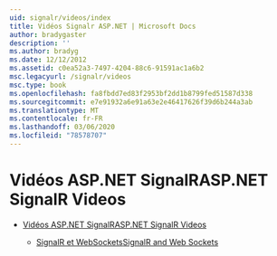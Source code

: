 ```yaml
---
uid: signalr/videos/index
title: Vidéos Signalr ASP.NET | Microsoft Docs
author: bradygaster
description: ''
ms.author: bradyg
ms.date: 12/12/2012
ms.assetid: c0ea52a3-7497-4204-88c6-91591ac1a6b2
msc.legacyurl: /signalr/videos
msc.type: book
ms.openlocfilehash: fa8fbdd7ed83f2953bf2dd1b8799fed51587d338
ms.sourcegitcommit: e7e91932a6e91a63e2e46417626f39d6b244a3ab
ms.translationtype: MT
ms.contentlocale: fr-FR
ms.lasthandoff: 03/06/2020
ms.locfileid: "78578707"
---
```

# <a name="aspnet-signalr-videos"></a><span data-ttu-id="c9e0f-102">Vidéos ASP.NET SignalR</span><span class="sxs-lookup"><span data-stu-id="c9e0f-102">ASP.NET SignalR Videos</span></span>

- [<span data-ttu-id="c9e0f-103">Vidéos ASP.NET SignalR</span><span class="sxs-lookup"><span data-stu-id="c9e0f-103">ASP.NET SignalR Videos</span></span>](getting-started/index.md)

    - [<span data-ttu-id="c9e0f-104">SignalR et WebSockets</span><span class="sxs-lookup"><span data-stu-id="c9e0f-104">SignalR and Web Sockets</span></span>](getting-started/signalr-and-web-sockets.md)

